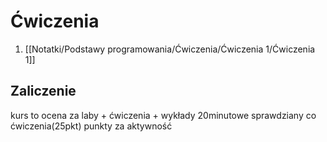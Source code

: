 # Ćwiczenia
1. [[Notatki/Podstawy programowania/Ćwiczenia/Ćwiczenia 1/Ćwiczenia 1]]

## Zaliczenie
kurs to ocena za laby + ćwiczenia + wykłady
20minutowe sprawdziany co ćwiczenia(25pkt)
punkty za aktywność

